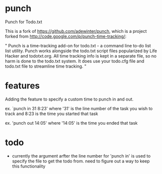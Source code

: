 punch
=====

Punch for Todo.txt

This is a fork of https://github.com/adewinter/punch, which is a project forked from http://code.google.com/p/punch-time-tracking/:

 " Punch is a time-tracking add-on for todo.txt - a command line to-do list list utility. Punch works alongside the todo.txt script files popularized by Life Hacker and todotxt.org. All time tracking info is kept in a separate file, so no harm is done to the todo.txt system. It does use your todo.cfg file and todo.txt file to streamline time tracking. "

features
========

Adding the feature to specify a custom time to punch in and out.

ex. `punch in 31 8:23' where '31' is the line number of the task you wish to track and 8:23 is the time you started that task

ex. 'punch out 14:05' where '14:05' is the time you ended that task

todo
====

+ currently the argument arfter the line number for 'punch in' is used to specify the file to get the todo from. need to figure out a way to keep this functionality
